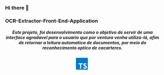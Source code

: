 ### Hi there 👋
### OCR-Extractor-Front-End-Application

<div id="badges" align="center">
  <h5>
  Este projeto, foi desenvolvimento como o objetivo de servir de uma interface agradavel para o usuario que por ventura venha utiliza-lá, afim de retornar a leitura automatica de documentos, por meio do reconhecimento optico de cacarteres. 
  <h5/>
    <img src="https://github.com/devicons/devicon/blob/master/icons/typescript/typescript-original.svg" title="typescript" alt="typescript" width="40" height="40"/>&nbsp;
<div/>
